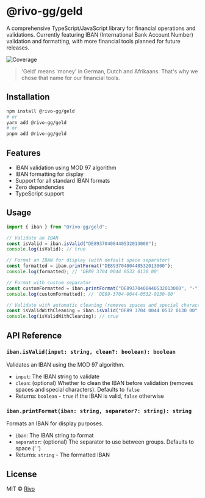 # @rivo-gg/geld

A comprehensive TypeScript/JavaScript library for financial operations and validations. Currently featuring IBAN (International Bank Account Number) validation and formatting, with more financial tools planned for future releases.

![Coverage](./coverage/badges/coverage.svg)

> 'Geld' means 'money' in German, Dutch and Afrikaans. That's why we chose that name for our financial tools.

## Installation

```bash
npm install @rivo-gg/geld
# or
yarn add @rivo-gg/geld
# or
pnpm add @rivo-gg/geld
```

## Features

- IBAN validation using MOD 97 algorithm
- IBAN formatting for display
- Support for all standard IBAN formats
- Zero dependencies
- TypeScript support

## Usage

```typescript
import { iban } from "@rivo-gg/geld";

// Validate an IBAN
const isValid = iban.isValid("DE89370400440532013000");
console.log(isValid); // true

// Format an IBAN for display (with default space separator)
const formatted = iban.printFormat("DE89370400440532013000");
console.log(formatted); // 'DE89 3704 0044 0532 0130 00'

// Format with custom separator
const customFormatted = iban.printFormat("DE89370400440532013000", "-");
console.log(customFormatted); // 'DE89-3704-0044-0532-0130-00'

// Validate with automatic cleaning (removes spaces and special characters)
const isValidWithCleaning = iban.isValid("DE89 3704 0044 0532 0130 00", true);
console.log(isValidWithCleaning); // true
```

## API Reference

### `iban.isValid(input: string, clean?: boolean): boolean`

Validates an IBAN using the MOD 97 algorithm.

- `input`: The IBAN string to validate
- `clean`: (optional) Whether to clean the IBAN before validation (removes spaces and special characters). Defaults to `false`
- Returns: `boolean` - `true` if the IBAN is valid, `false` otherwise

### `iban.printFormat(iban: string, separator?: string): string`

Formats an IBAN for display purposes.

- `iban`: The IBAN string to format
- `separator`: (optional) The separator to use between groups. Defaults to space (' ')
- Returns: `string` - The formatted IBAN

## License

MIT © [Rivo](LICENSE)
